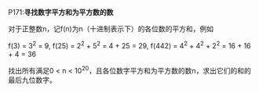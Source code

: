 
P171:**寻找数字平方和为平方数的数**

对于正整数n，记f(n)为n（十进制表示下）的各位数的平方和，例如

f(3) = 3<sup>2</sup> = 9,
f(25) = 2<sup>2</sup> + 5<sup>2</sup> = 4 + 25 = 29,
f(442) = 4<sup>2</sup> + 4<sup>2</sup> + 2<sup>2</sup> = 16 + 16 + 4 = 36

找出所有满足0 < n < 10<sup>20</sup>，且各位数字平方和为平方数的数n，求出它们的和的最后九位数字。





